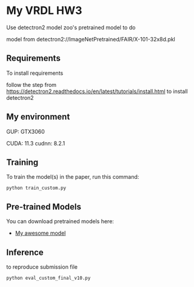 
# My VRDL HW3

Use detectron2 model zoo's pretrained model to do

model from detectron2://ImageNetPretrained/FAIR/X-101-32x8d.pkl

## Requirements

To install requirements

follow the step from  https://detectron2.readthedocs.io/en/latest/tutorials/install.html to install detectron2

## My environment
GUP: GTX3060

CUDA: 11.3
cudnn: 8.2.1

## Training

To train the model(s) in the paper, run this command:

```train
python train_custom.py
```

## Pre-trained Models

You can download pretrained models here:

- [My awesome model](https://drive.google.com/file/d/1BHcU5-P-zK5tOsZ2gaqF7VlCr8e0yumR/view?usp=sharing) 


## Inference
to reproduce submission file

```Inference
python eval_custom_final_v10.py
```




